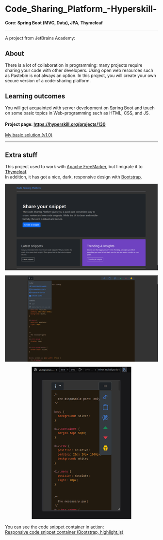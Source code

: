 # Code_Sharing_Platform_-Hyperskill-
  
#### Core: Spring Boot (MVC, Data), JPA, Thymeleaf
  
---  
  
A project from JetBrains Academy:  
  
## About  
  
There is a lot of collaboration in programming: many projects require sharing your code with other developers. Using open web resources such as Pastebin is not always an option. In this project, you will create your own secure version of a code-sharing platform.
  
## Learning outcomes  
  
You will get acquainted with server development on Spring Boot and touch on some basic topics in Web-programming such as HTML, CSS, and JS.
  
  
#### Project page: https://hyperskill.org/projects/130
[My basic solution (v1.0)](https://github.com/hu-zza/Code_Sharing_Platform_-Hyperskill-/releases/tag/v1.0)

---

## Extra stuff

This project used to work with [Apache FreeMarker](https://freemarker.apache.org/), but I migrate it to [Thymeleaf](https://www.thymeleaf.org/).  
In addition, it has got a nice, dark, responsive design with [Bootstrap](https://getbootstrap.com/).

![The home page of Code Sharing Platform](https://raw.githubusercontent.com/hu-zza/Code_Sharing_Platform_-Hyperskill-/master/media/index.png)


![Desktop view of a snippet](https://raw.githubusercontent.com/hu-zza/Code_Sharing_Platform_-Hyperskill-/master/media/desktop_code.png)

<p align="center">
  <img src="https://raw.githubusercontent.com/hu-zza/Code_Sharing_Platform_-Hyperskill-/master/media/mobile_code.png" alt="Mobile view of a snippet" height="500">
</p>

You can see the code snippet container in action:  
[Responsive code snippet container (Bootstrap, highlight.js)](https://codepen.io/hu-zza/full/eYWwqEO)
